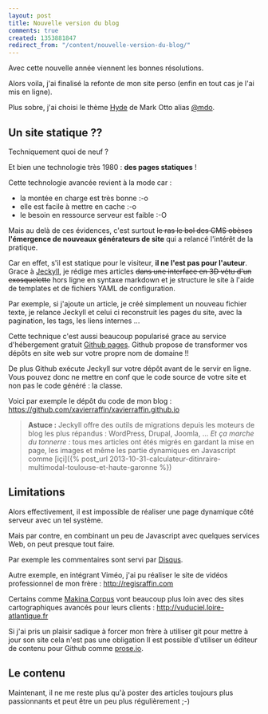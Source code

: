 ```yaml
---
layout: post
title: Nouvelle version du blog
comments: true
created: 1353881847
redirect_from: "/content/nouvelle-version-du-blog/"
---
```


Avec cette nouvelle année viennent les bonnes résolutions.

Alors voila, j'ai finalisé la refonte de mon site perso (enfin en tout cas je l'ai mis en ligne).

Plus sobre, j'ai choisi le thème <a href="https://github.com/poole/hyde">Hyde</a> de Mark Otto alias <a href="https://twitter.com/mdo">@mdo</a>.

## Un site statique ??

Techniquement quoi de neuf ?

Et bien une technologie très 1980 : __des pages statiques__ ! 

Cette technologie avancée revient à la mode car :
 - la montée en charge est très bonne :-o
 - elle est facile à mettre en cache :-o
 - le besoin en ressource serveur est faible :-O

Mais au delà de ces évidences, c'est surtout <strike>le ras le bol des CMS obèses</strike> __l'émergence de nouveaux générateurs de site__ qui a relancé l'intérêt de la pratique.

Car en effet, s'il est statique pour le visiteur, __il ne l'est pas pour l'auteur__.
Grace à <a href="http://jekyllrb.com">Jeckyll</a>, je rédige mes articles <strike>dans une interface en 3D vétu d'un exosquelette</strike> hors ligne en syntaxe markdown et je structure le site à l'aide de templates et de fichiers YAML de configuration.

Par exemple, si j'ajoute un article, je créé simplement un nouveau fichier texte, je relance Jeckyll et celui ci reconstruit les pages du site, avec la pagination, les tags, les liens internes ...

Cette technique c'est aussi beaucoup popularisé grace au service d'hébergement gratuit <a href="https://pages.github.com">Github pages</a>.
Github propose de transformer vos dépôts en site web sur votre propre nom de domaine !!

De plus Github exécute Jeckyll sur votre dépôt avant de le servir en ligne.
Vous pouvez donc ne mettre en conf que le code source de votre site et non pas le code généré : la classe.

Voici par exemple le dépôt du code de mon blog : https://github.com/xavierraffin/xavierraffin.github.io 

> __Astuce :__
Jeckyll offre des outils de migrations depuis les moteurs de blog les plus répandus : WordPress, Drupal, Joomla, ...
*Et ça marche du tonnerre :* tous mes articles ont étés migrés en gardant la mise en page, les images et même les partie dynamiques en Javascript comme [içi]({% post_url 2013-10-31-calculateur-ditinraire-multimodal-toulouse-et-haute-garonne %})

## Limitations

Alors effectivement, il est impossible de réaliser une page dynamique côté serveur avec un tel système.

Mais par contre, en combinant un peu de Javascript avec quelques services Web, on peut presque tout faire.

Par exemple les commentaires sont servi par <a href="https://disqus.com">Disqus</a>.

Autre exemple, en intégrant Viméo, j'ai pu réaliser le site de vidéos professionnel de mon frère : http://regisraffin.com

Certains comme <a href="http://makina-corpus.com">Makina Corpus</a> vont beaucoup plus loin avec des sites cartographiques avancés pour leurs clients : http://vuduciel.loire-atlantique.fr

Si j'ai pris un plaisir sadique à forcer mon frère à utiliser git pour mettre à jour son site cela n'est pas une obligation
Il est possible d'utiliser un éditeur de contenu pour Github comme <a href="http://prose.io/">prose.io</a>.

## Le contenu

Maintenant, il ne me reste plus qu'à poster des articles toujours plus passionnants et peut être un peu plus régulièrement ;-)





